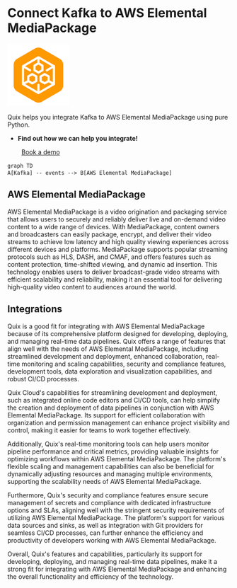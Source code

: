 # Connect Kafka to AWS Elemental MediaPackage

![](./images/logo_1.jpg)

Quix helps you integrate Kafka to AWS Elemental MediaPackage using pure Python.

<div class="grid cards blog-grid-card" markdown>

- __Find out how we can help you integrate!__

    <a class="md-button md-button--primary" href="https://share.hsforms.com/1iW0TmZzKQMChk0lxd_tGiw4yjw2?__hstc=175542013.2303933fbd746c0ac86d9ccbe9bc9100.1728383268831.1729603416735.1729620918855.31&__hssc=175542013.1.1729620918855&__hsfp=2132701734" target="_blank" style="margin:.5rem;">Book a demo</a>

</div>

```mermaid
graph TD
A[Kafka] -- events --> B[AWS Elemental MediaPackage]
```

## AWS Elemental MediaPackage

AWS Elemental MediaPackage is a video origination and packaging service that allows users to securely and reliably deliver live and on-demand video content to a wide range of devices. With MediaPackage, content owners and broadcasters can easily package, encrypt, and deliver their video streams to achieve low latency and high quality viewing experiences across different devices and platforms. MediaPackage supports popular streaming protocols such as HLS, DASH, and CMAF, and offers features such as content protection, time-shifted viewing, and dynamic ad insertion. This technology enables users to deliver broadcast-grade video streams with efficient scalability and reliability, making it an essential tool for delivering high-quality video content to audiences around the world.

## Integrations

Quix is a good fit for integrating with AWS Elemental MediaPackage because of its comprehensive platform designed for developing, deploying, and managing real-time data pipelines. Quix offers a range of features that align well with the needs of AWS Elemental MediaPackage, including streamlined development and deployment, enhanced collaboration, real-time monitoring and scaling capabilities, security and compliance features, development tools, data exploration and visualization capabilities, and robust CI/CD processes.

Quix Cloud's capabilities for streamlining development and deployment, such as integrated online code editors and CI/CD tools, can help simplify the creation and deployment of data pipelines in conjunction with AWS Elemental MediaPackage. Its support for efficient collaboration with organization and permission management can enhance project visibility and control, making it easier for teams to work together effectively.

Additionally, Quix's real-time monitoring tools can help users monitor pipeline performance and critical metrics, providing valuable insights for optimizing workflows within AWS Elemental MediaPackage. The platform's flexible scaling and management capabilities can also be beneficial for dynamically adjusting resources and managing multiple environments, supporting the scalability needs of AWS Elemental MediaPackage.

Furthermore, Quix's security and compliance features ensure secure management of secrets and compliance with dedicated infrastructure options and SLAs, aligning well with the stringent security requirements of utilizing AWS Elemental MediaPackage. The platform's support for various data sources and sinks, as well as integration with Git providers for seamless CI/CD processes, can further enhance the efficiency and productivity of developers working with AWS Elemental MediaPackage.

Overall, Quix's features and capabilities, particularly its support for developing, deploying, and managing real-time data pipelines, make it a strong fit for integrating with AWS Elemental MediaPackage and enhancing the overall functionality and efficiency of the technology.

